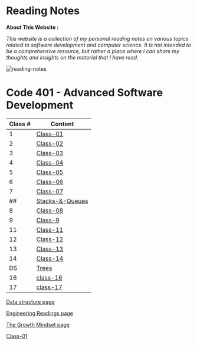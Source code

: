 # Reading Notes

**About This Website :**


*This website is a collection of my personal reading notes on various topics related to software development and computer science. It is not intended to be a comprehensive resource, but rather a place where I can share my thoughts and insights on the material that I have read.*


![reading-notes](https://m.media-amazon.com/images/I/61936RmysdL.png)



# **Code 401 - Advanced Software Development**

| Class # | Content |
| ------- | ----- |
| 1 |  [Class-01](Code401/class-01.md) |
| 2 |  [Class-02](Code401/class-02.md) |
| 3 |  [Class-03](Code401/class-03.md) |
| 4 | 	[Class-04](Code401/class-04.md)  |
| 5 | 	[Class-05](Code401/class-05.md)  |
| 6 | 	[Class-06](Code401/class-06.md)  |
| 7 | 	[Class-07](Code401/class-07.md)  |
| ## | 	[Stacks-&-Queues](Code401/Stacks-and-Queues.md)  |
| 8 | 	[Class-08](Code401/class-08.md)  |
| 9 | 	[Class-9](Code401/class-09.md)  |
| 11 | 	[Class-11](Code401/class-11.md)  |
| 12 | 	[Class-12](Code401/class-12.md)  |
| 13 | 	[Class-13](Code401/class-13.md)  |
| 14 | 	[Class-14](Code401/class-14.md)  |
| DS | 	[Trees](Code401/Trees.md)  |
| 16 | 	[class-16](Code401/class-16.md)  |
| 17 | 	[class-17](Code401/class-17.md)  |

[Data structure page](Data_Structures.md)


[Engineering Readings page](Engineering_Readings.md)


[The Growth Mindset page](Mindset.md)


[Class-01](Code401/class-01.md)
